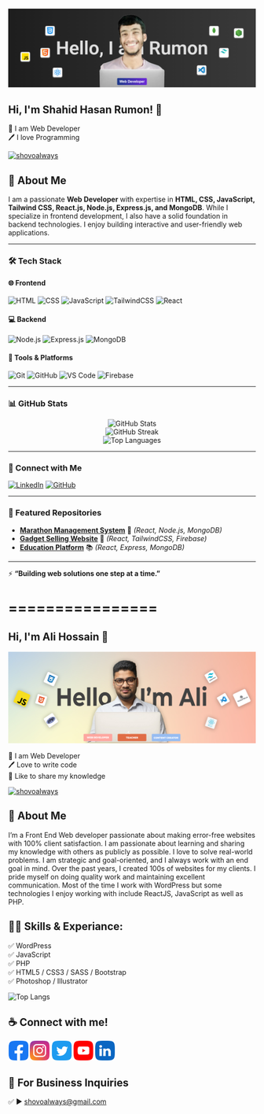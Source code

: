 [<img src='https://raw.githubusercontent.com/rumon3-1416/rumon3-1416/refs/heads/main/Screenshot%20(373).png'>](https://github.com/shovoalways/)

## Hi, I'm Shahid Hasan Rumon! 👋

<!-- <h3>Web Developer | Frontend Enthusiast</h3> -->

<p>
👑 I am Web Developer <br> 
🖊️ I love Programming </p>

<p align="left"> <a href="https://twitter.com/rumon3_1416" target="blank"><img src="https://img.shields.io/twitter/follow/rumon3_1416?logo=twitter&style=for-the-badge" alt="shovoalways" /></a> </p>

## 🚀 About Me

I am a passionate **Web Developer** with expertise in **HTML, CSS, JavaScript, Tailwind CSS, React.js, Node.js, Express.js, and MongoDB**. While I specialize in frontend development, I also have a solid foundation in backend technologies. I enjoy building interactive and user-friendly web applications.

---

### 🛠 Tech Stack

#### 🌐 Frontend

![HTML](https://img.shields.io/badge/HTML5-E34F26?style=for-the-badge&logo=html5&logoColor=white) ![CSS](https://img.shields.io/badge/CSS3-1572B6?style=for-the-badge&logo=css3&logoColor=white) ![JavaScript](https://img.shields.io/badge/JavaScript-F7DF1E?style=for-the-badge&logo=javascript&logoColor=black) ![TailwindCSS](https://img.shields.io/badge/Tailwind_CSS-38B2AC?style=for-the-badge&logo=tailwind-css&logoColor=white) ![React](https://img.shields.io/badge/React-20232A?style=for-the-badge&logo=react&logoColor=61DAFB)

#### 💻 Backend

![Node.js](https://img.shields.io/badge/Node.js-43853D?style=for-the-badge&logo=node.js&logoColor=white) ![Express.js](https://img.shields.io/badge/Express.js-000000?style=for-the-badge&logo=express&logoColor=white) ![MongoDB](https://img.shields.io/badge/MongoDB-4EA94B?style=for-the-badge&logo=mongodb&logoColor=white)

#### 🔧 Tools & Platforms

![Git](https://img.shields.io/badge/Git-F05032?style=for-the-badge&logo=git&logoColor=white) ![GitHub](https://img.shields.io/badge/GitHub-181717?style=for-the-badge&logo=github&logoColor=white) ![VS Code](https://img.shields.io/badge/VS_Code-007ACC?style=for-the-badge&logo=visual-studio-code&logoColor=white) ![Firebase](https://img.shields.io/badge/Firebase-ffca28?style=for-the-badge&logo=firebase&logoColor=black)

---

### 📊 GitHub Stats

<p align="center">
  <img src="https://github-readme-stats.vercel.app/api?username=rumon3-1416&show_icons=true&theme=radical" alt="GitHub Stats" />
  <br>
  <img src="https://github-readme-streak-stats.herokuapp.com/?user=rumon3-1416&theme=radical" alt="GitHub Streak" />
  <br>
  <img src="https://github-readme-stats.vercel.app/api/top-langs/?username=rumon3-1416&layout=compact&theme=radical" alt="Top Languages" />
</p>

---

### 🔗 Connect with Me

[![LinkedIn](https://img.shields.io/badge/LinkedIn-0A66C2?style=for-the-badge&logo=linkedin&logoColor=white)](https://linkedin.com/in/your-profile) [![GitHub](https://img.shields.io/badge/GitHub-181717?style=for-the-badge&logo=github&logoColor=white)](https://github.com/your-username)

---

### 📌 Featured Repositories

- [**Marathon Management System**](https://github.com/your-username/marathon-management) 🚀 _(React, Node.js, MongoDB)_
- [**Gadget Selling Website**](https://github.com/your-username/gadget-selling) 🎯 _(React, TailwindCSS, Firebase)_
- [**Education Platform**](https://github.com/your-username/education-platform) 📚 _(React, Express, MongoDB)_

---

⚡ **“Building web solutions one step at a time.”**

# ================

## Hi, I'm Ali Hossain 👋

[<img src='https://github.com/shovoalways/shovoalways/blob/main/img/bg.jpg?raw=true' alt='Ali Hossain'>](https://github.com/shovoalways/)

<p>
👑 I am Web Developer <br> 
🖊️ Love to write code <br> 
🎤 Like to share my knowledge </p>

<p align="left"> <a href="https://twitter.com/shovoalways" target="blank"><img src="https://img.shields.io/twitter/follow/shovoalways?logo=twitter&style=for-the-badge" alt="shovoalways" /></a> </p>

## 🚀 About Me

I’m a Front End Web developer passionate about making error-free websites with 100% client satisfaction. I am passionate about learning and sharing my knowledge with others as publicly as possible. I love to solve real-world problems. I am strategic and goal-oriented, and I always work with an end goal in mind. Over the past years, I created 100s of websites for my clients. I pride myself on doing quality work and maintaining excellent communication. Most of the time I work with WordPress but some technologies I enjoy working with include ReactJS, JavaScript as well as PHP.

## 👨‍💻 Skills & Experiance:

✅ WordPress <br> ✅ JavaScript <br> ✅ PHP <br> ✅ HTML5 / CSS3 / SASS / Bootstrap <br> ✅ Photoshop / Illustrator <br>

![Top Langs](https://github-readme-stats.vercel.app/api/top-langs/?username=shovoalways&layout=compact)

## ☕ Connect with me!

[<img src='https://github.com/shovoalways/shovoalways/blob/main/img/facebook.png?raw=true' alt='facebook' height='40'>](https://www.facebook.com/shovoalways) [<img src='https://github.com/shovoalways/shovoalways/blob/main/img/instagram.png?raw=true' alt='instagram' height='40'>](https://www.instagram.com/shovoalways/) [<img src='https://github.com/shovoalways/shovoalways/blob/main/img/twitter.png?raw=true' alt='twitter' height='40'>](https://twitter.com/shovoalways) [<img src='https://github.com/shovoalways/shovoalways/blob/main/img/youtube.png?raw=true' alt='YouTube' height='40'>](https://www.youtube.com/@ProcoderBD) [<img src='https://github.com/shovoalways/shovoalways/blob/main/img/linkedin.png?raw=true' alt='linkedin' height='40'>](https://www.linkedin.com/in/shovoalways/)

## 📧 For Business Inquiries

✅ ► shovoalways@gmail.com
